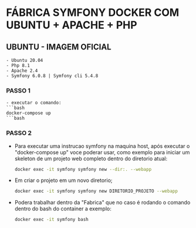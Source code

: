 # FÁBRICA SYMFONY DOCKER COM UBUNTU + APACHE + PHP
## UBUNTU - IMAGEM OFICIAL 
    - Ubuntu 20.04
    - Php 8.1
    - Apache 2.4
    - Symfony 6.0.8 | Symfony cli 5.4.8

### PASSO 1
    - executar o comando:
    ```bash
    docker-compose up
    ```bash
 
### PASSO 2 
* Para executar uma instrucao symfony na maquina host, após executar o "docker-compose up" voce poderar usar, como exemplo para iniciar um skeleton de um projeto web completo dentro do diretorio atual:
    ````bash
    docker exec -it symfony symfony new --dir:. --webapp
    ````
* Em criar o projeto em um novo diretorio;
    ````bash
    docker exec -it symfony symfony new DIRETORIO_PROJETO --webapp
    ````
* Podera trabalhar dentro da "Fabrica" que no caso é rodando o comando dentro do bash do container a exemplo:
    ```bash
    docker exec -it symfony bash
    ```
